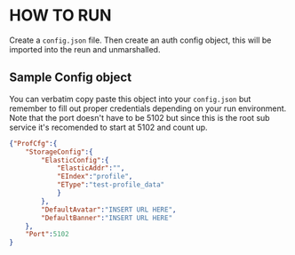 # HOW TO RUN

Create a `config.json` file. Then create an auth config object, this will be imported into the reun and unmarshalled.

## Sample Config object

You can verbatim copy paste this object into your `config.json` but remember to fill out proper credentials depending on your run environment.
Note that the port doesn't have to be 5102 but since this is the root sub service it's recomended to start at 5102 and count up.

```json
{"ProfCfg":{
    "StorageConfig":{
        "ElasticConfig":{
            "ElasticAddr":"",
            "EIndex":"profile",
            "EType":"test-profile_data"
            }
        },
        "DefaultAvatar":"INSERT URL HERE",
        "DefaultBanner":"INSERT URL HERE"
    },
    "Port":5102
}

```
